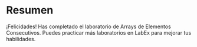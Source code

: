 # Resumen

¡Felicidades! Has completado el laboratorio de Arrays de Elementos Consecutivos. Puedes practicar más laboratorios en LabEx para mejorar tus habilidades.
